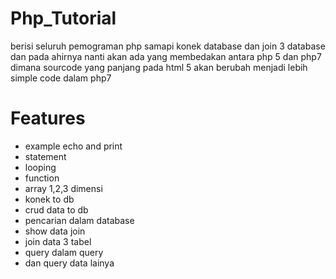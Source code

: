 # Php_Tutorial
berisi seluruh pemograman php samapi konek database dan join 3 database
dan pada ahirnya nanti akan ada yang membedakan antara php 5 dan php7
dimana sourcode yang panjang pada html 5 akan berubah menjadi lebih simple code dalam php7


# Features
- example echo and print
- statement
- looping
- function
- array 1,2,3 dimensi
- konek to db
- crud data to db
- pencarian dalam database
- show data join
- join data 3 tabel 
- query dalam query
- dan query data lainya
 


